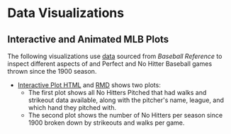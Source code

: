 # Data Visualizations





## Interactive and Animated MLB Plots

The following visualizations use [data](https://github.com/sleiss5/OSU_Projects/blob/main/Data%20Visualizations/Interactive%20And%20Animated%20MLB%20Plots/No%20Hitter.csv) sourced from *Baseball Reference* to inspect different aspects of and Perfect and No Hitter Baseball games thrown since the 1900 season.

* [Interactive Plot HTML](file:///C:/Users/smlov/OneDrive/Documents/OSU/Sp2021/ST%20537%20-%20Data%20Viz/Week%209/Interactive-Plot---MLB.html) and [RMD](https://github.com/sleiss5/OSU_Projects/blob/main/Data%20Visualizations/Interactive%20And%20Animated%20MLB%20Plots/Interactive%20Plot%20-%20MLB.Rmd) shows two plots: 
    * The first plot shows all No Hitters Pitched that had walks and strikeout data available, along with the pitcher's name, league, and which hand they pitched with. 
    * The second plot shows the number of No Hitters per season since 1900 broken down by strikeouts and walks per game.

